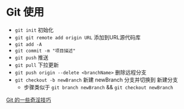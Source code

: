 # Git 使用

* `git init` 初始化
* `git git remote add origin URL` 添加到URL源代码库
* `git add -A`
* `git commit -m "项目描述"`
* `git push` 推送
* `git pull` 下拉更新
* `git push origin --delete <branchName>` 删除远程分支
* `git checkout -b newBranch` 新建 newBranch 分支并切换到 新建分支
  * 步骤类似于 `git branch newBranch` && `git checkout newBranch`
  
[Git 的一些奇淫技巧](https://github.com/521xueweihan/git-tips)